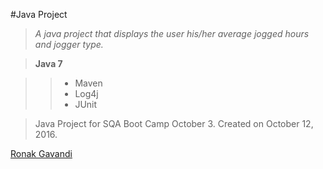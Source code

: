 #Java Project

> *A java project that displays the user his/her average jogged hours and jogger type.*

> **Java 7**

>> * Maven
>> * Log4j
>> * JUnit

> Java Project for SQA Boot Camp October 3. Created on October 12, 2016.

[Ronak Gavandi](https://github.com/ronakg11/)
